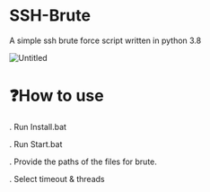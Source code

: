 # SSH-Brute
A simple ssh brute force script written in python 3.8

![Untitled](https://github.com/DyNaam1c/SSH-Brute/assets/133466254/54702ab8-d823-4a1a-a056-123af4ada227)

# ❓How to use
. Run Install.bat

. Run Start.bat

. Provide the paths of the files for brute.

. Select timeout & threads
